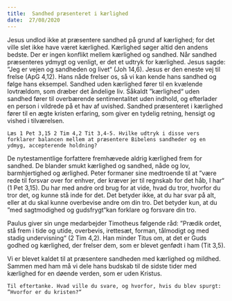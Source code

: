 ```yaml
---
title:  Sandhed præsenteret i kærlighed
date:  27/08/2020
---
```


Jesus undlod ikke at præsentere sandhed på grund af kærlighed; for det ville slet ikke have været kærlighed. Kærlighed søger altid den andens bedste. Der er ingen konflikt mellem kærlighed og sandhed. Når sandhed præsenteres ydmygt og venligt, er det et udtryk for kærlighed. Jesus sagde: ”Jeg er vejen og sandheden og livet“ (Joh 14,6). Jesus er den eneste vej til frelse (ApG 4,12). Hans nåde frelser os, så vi kan kende hans sandhed og følge hans eksempel. Sandhed uden kærlighed fører til en kvælende lovtrældom, som dræber det åndelige liv. Såkaldt ”kærlighed“ uden sandhed fører til overbærende sentimentalitet uden indhold, og efterlader en person i vildrede på et hav af uvished. Sandhed præsenteret i kærlighed fører til en ægte kristen erfaring, som giver en tydelig retning, hensigt og vished i tilværelsen.

`Læs 1 Pet 3,15 2 Tim 4,2 Tit 3,4-5. Hvilke udtryk i disse vers forklarer balancen mellem at præsentere Bibelens sandheder og en ydmyg, accepterende holdning?`

De nytestamentlige forfattere fremhævede aldrig kærlighed frem for sandhed. De blander smukt kærlighed og sandhed, nåde og lov, barmhjertighed og ærlighed. Peter formaner sine medtroende til at ”være rede til forsvar over for enhver, der kræver jer til regnskab for det håb, I har“ (1 Pet 3,15). Du har med andre ord brug for at vide, hvad du tror, hvorfor du tror det, og kunne stå inde for det. Det betyder ikke, at du har svar på alt, eller at du skal kunne overbevise andre om din tro. Det betyder kun, at du ”med sagtmodighed og gudsfrygt“kan forklare og forsvare din tro.

Paulus giver sin unge medarbejder Timotheus følgende råd: ”Prædik ordet, stå frem i tide og utide, overbevis, irettesæt, forman, tålmodigt og med stadig undervisning“ (2 Tim 4,2). Han minder Titus om, at det er Guds godhed og kærlighed, der frelser dem, som er blevet genfødt i ham (Tit 3,5).

Vi er blevet kaldet til at præsentere sandheden med kærlighed og mildhed. Sammen med ham må vi dele hans budskab til de sidste tider med kærlighed for en døende verden, som er uden Kristus.

`Til eftertanke. Hvad ville du svare, og hvorfor, hvis du blev spurgt: ”Hvorfor er du kristen?“`